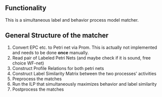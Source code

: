## Functionality
This is a simultaneous label and behavior process model matcher.


## General Structure of the matcher
1.  Convert EPC etc. to Petri net via Prom. This is actually not implemented and needs to be done **once** manually.
2.  Read pair of Labeled Petri Nets (and maybe check if it is sound, free choice WF-net)
3.  Construct Profile Relations for both petri nets
4.  Construct Label Similarity Matrix between the two processes' activities
5.  Preprocess the matches
6.  Run the ILP that simultaneously maximizes behavior and label similarity
7.  Postprocess the matches